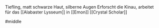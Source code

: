 Tiefling, matt schwarze Haut, silberne Augen
Erforscht die Kinau, arbeitet für das [[Alabaster Lysseum]] in [[Emon]]
[[Crystal Scholar]]

#middle 